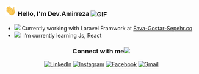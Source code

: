 ### <img src="https://github.com/amirrezarzyi/amirrezarzyi/blob/main/media/Hi.gif" width="29px"> Hello, I'm Dev.Amirreza <img align="center" alt="GIF" width="60"  src="https://media.giphy.com/media/H6KusZ8pzxtyymblnE/giphy.gif"> &nbsp; 

 
 
- <img src="https://github.com/TheDudeThatCode/TheDudeThatCode/blob/master/Assets/gandalf_parrot.gif" width="28"> Currently working with Laravel Framwork at <a href="https://github.com/Sepehr-ICT"> Fava-Gostar-Sepehr.co </a>
- <img src="https://github.com/TheDudeThatCode/TheDudeThatCode/blob/master/Assets/Rocket.gif" width="28">  &nbsp;I’m currently learning Js, React

<div align="center">
<h3> Connect with me<a href="https://gifyu.com/image/Zy2f"><img src="https://github.com/milaan9/milaan9/blob/main/Handshake.gif" width="60"></a>
</h3>  
<p align="center">
    <a href="https://www.linkedin.com/in/amirreza-rezaei" target="_blank"><img alt="LinkedIn" width="25px" src="https://github.com/TheDudeThatCode/TheDudeThatCode/blob/master/Assets/Linkedin.svg"></a>
    <a href="https://www.instagram.com/amirrezarzyi" target="_blank"><img alt="Instagram" width="25px" src="https://github.com/TheDudeThatCode/TheDudeThatCode/blob/master/Assets/Instagram.svg"></a>
    <a href="https://www.facebook.com/amirrezarzyi" target="_blank"><img alt="Facebook" width="25px" src="https://upload.wikimedia.org/wikipedia/commons/5/51/Facebook_f_logo_%282019%29.svg"></a>
    <a href="mailto:dev.amirrezaa@gmail.com" target="_blank"><img alt="Gmail" width="25px" src="https://github.com/TheDudeThatCode/TheDudeThatCode/blob/master/Assets/Gmail.svg"></a> 
</p>  

